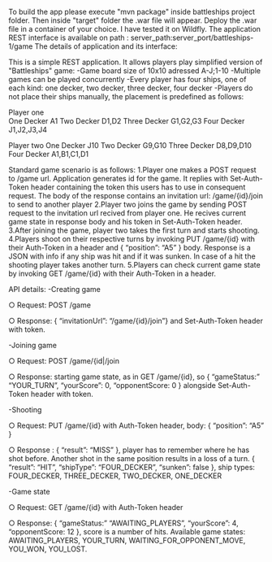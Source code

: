 To build the app please execute "mvn package" inside battleships project folder.
Then inside "target" folder the .war file will appear.
Deploy the .war file in a container of your choice. I have tested it on Wildfly.
The application REST interface is available on path : server_path:server_port/battleships-1/game
The details of application and its interface:

﻿This is a simple REST application. It allows players play simplified version of "Battleships" game:
-Game board size of 10x10 adressed A-J;1-10
-Multiple games can be played concurrently
-Every player has four ships, one of each kind: one decker, two decker, three decker, four decker
-Players do not place their ships manually, the placement is predefined as follows:

Player one					
One Decker A1
Two Decker D1,D2
Three Decker G1,G2,G3
Four Decker J1,J2,J3,J4

Player two
One Decker J10
Two Decker G9,G10
Three Decker D8,D9,D10
Four Decker A1,B1,C1,D1

Standard game scenario is as follows:
1.Player one makes a POST request to /game url. Application generates id for the game. It replies with Set-Auth-Token header containing the token this users has to use in consequent request. The body of the response contains an invitation url: /game/{id}/join to send to another player
2.Player two joins the game by sending POST request to the invitation url recived from player one. He recives current game state in response body and his token in Set-Auth-Token header.
3.After joining the game, player two takes the first turn and starts shooting.
4.Players shoot on their respective turns by invoking PUT /game/{id} with their Auth-Token in a header and { “position”: “A5” } body. Response is a JSON with info if any ship was hit and if it was sunken. In case of a hit the shooting player takes another turn.
5.Players can check current game state by invoking GET /game/{id} with their Auth-Token in a header.

API details:
-Creating game

○ Request: POST /game 

○ Response: { “invitationUrl”: “/game/{id}/join”} and Set-Auth-Token header with token.

-Joining game

○ Request: POST /game/{id|/join 

○ Response: starting game state, as in  GET /game/{id}, so { “gameStatus:” “YOUR_TURN”, “yourScore”: 0, “opponentScore: 0 } alongside Set-Auth-Token header with token.

-Shooting

○ Request: PUT /game/{id} with Auth-Token header, body: { “position”: “A5” } 

○ Response :  { “result”: “MISS” }, player has to remember where he has shot before. Another shot in the same position results in a loss of a turn. { “result”: “HIT”, “shipType”: “FOUR_DECKER”, “sunken”: false }, ship types: FOUR_DECKER, THREE_DECKER, TWO_DECKER, ONE_DECKER 

-Game state

○ Request: GET /game/{id} with Auth-Token header

○ Response: { “gameStatus:” “AWAITING_PLAYERS”, “yourScore”: 4, “opponentScore: 12 }, score is a number of hits. Available game states: AWAITING_PLAYERS, YOUR_TURN, WAITING_FOR_OPPONENT_MOVE, YOU_WON, YOU_LOST. 

